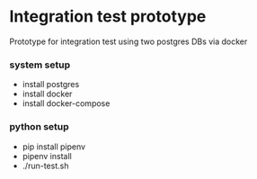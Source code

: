 # Integration test prototype
Prototype for integration test using two postgres DBs via docker

### system setup
* install postgres
* install docker
* install docker-compose

### python setup
* pip install pipenv
* pipenv install
* ./run-test.sh
